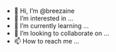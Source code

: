 - 👋 Hi, I’m @breezaine
- 👀 I’m interested in ...
- 🌱 I’m currently learning ...
- 💞️ I’m looking to collaborate on ...
- 📫 How to reach me ...

<!---
breezaine/breezaine is a ✨ special ✨ repository because its `README.md` (this file) appears on your GitHub profile.
You can click the Preview link to take a look at your changes.
--->
